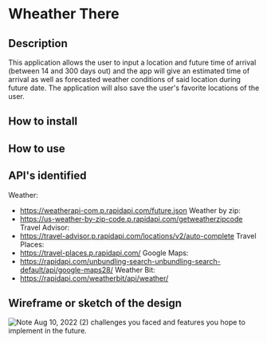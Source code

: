 # Wheather There 

## Description 
This application allows the user to input a location and future time of arrival (between 14 and 300 days out) and the app will give an estimated time of arrival as well as forecasted weather conditions of said location during future date. The application will also save the user's favorite locations of the user. 

## How to install 

## How to use 

## API's identified 
Weather:
- https://weatherapi-com.p.rapidapi.com/future.json
Weather by zip:
- https://us-weather-by-zip-code.p.rapidapi.com/getweatherzipcode
Travel Advisor:
- https://travel-advisor.p.rapidapi.com/locations/v2/auto-complete
Travel Places:
- https://travel-places.p.rapidapi.com/
Google Maps:
- https://rapidapi.com/unbundling-search-unbundling-search-default/api/google-maps28/
Weather Bit:
- https://rapidapi.com/weatherbit/api/weather/

## Wireframe or sketch of the design
![Note Aug 10, 2022 (2)](https://user-images.githubusercontent.com/108028584/184062236-8fc0d845-b351-420b-b166-f9e23cbb1bba.jpg)
challenges you faced and features you hope to implement in the future.